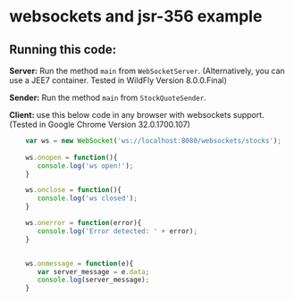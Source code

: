 websockets and jsr-356 example
=======

Running this code:
--------------------

__Server:__ Run the method `main` from `WebSocketServer`. (Alternatively, you can use a JEE7 container. Tested in WildFly Version 8.0.0.Final)

__Sender:__ Run the method `main` from `StockQuoteSender`.

__Client:__ use this below code in any browser with websockets support. (Tested in Google Chrome Version 32.0.1700.107)

```javascript
	var ws = new WebSocket('ws://localhost:8080/websockets/stocks');
	
	ws.onopen = function(){
	   console.log('ws open!');
	}

	ws.onclose = function(){
	   console.log('ws closed');
	}

	ws.onerror = function(error){
	   console.log('Error detected: ' + error);
	}


	ws.onmessage = function(e){
	   var server_message = e.data;
	   console.log(server_message);
	}
```